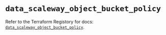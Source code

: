 # `data_scaleway_object_bucket_policy`

Refer to the Terraform Registory for docs: [`data_scaleway_object_bucket_policy`](https://registry.terraform.io/providers/scaleway/scaleway/2.28.0/docs/data-sources/object_bucket_policy).

